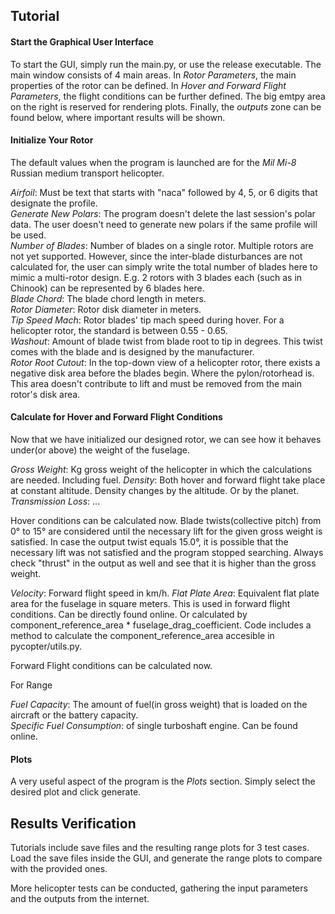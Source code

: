 ## Tutorial

#### Start the Graphical User Interface

To start the GUI, simply run the main.py, or use the release executable. The main window consists of 4 main areas. In *Rotor Parameters*, the main properties of the rotor can be defined. In *Hover and Forward Flight Parameters*, the flight conditions can be further defined. The big emtpy area on the right is reserved for rendering plots. Finally, the *outputs* zone can be found below, where important results will be shown.

#### Initialize Your Rotor

The default values when the program is launched are for the *Mil Mi-8* Russian medium transport helicopter.

*Airfoil*: Must be text that starts with "naca" followed by 4, 5, or 6 digits that designate the profile. <br />
*Generate New Polars*: The program doesn't delete the last session's polar data. The user doesn't need to generate new polars if the same profile will be used. <br />
*Number of Blades*: Number of blades on a single rotor. Multiple rotors are not yet supported. However, since the inter-blade disturbances are not calculated for, the user can simply write the total number of blades here to mimic a multi-rotor design. E.g. 2 rotors with 3 blades each  (such as in Chinook) can be represented by 6 blades here. <br />
*Blade Chord*: The blade chord length in meters. <br />
*Rotor Diameter*: Rotor disk diameter in meters. <br />
*Tip Speed Mach*: Rotor blades' tip mach speed during hover. For a helicopter rotor, the standard is between 0.55 - 0.65. <br />
*Washout*: Amount of blade twist from blade root to tip in degrees. This twist comes with the blade and is designed by the manufacturer. <br />
*Rotor Root Cutout*: In the top-down view of a helicopter rotor, there exists a negative disk area before the blades begin. Where the pylon/rotorhead is. This area doesn't contribute to lift and must be removed from the main rotor's disk area. <br />

#### Calculate for Hover and Forward Flight Conditions

Now that we have initialized our designed rotor, we can see how it behaves under(or above) the weight of the fuselage.

*Gross Weight*: Kg gross weight of the helicopter in which the calculations are needed. Including fuel.
*Density*: Both hover and forward flight take place at constant altitude. Density changes by the altitude. Or by the planet.
*Transmission Loss*: ...

Hover conditions can be calculated now. Blade twists(collective pitch) from 0° to 15° are considered until the necessary lift for the given gross weight is satisfied. In case the output twist equals 15.0°, it is possible that the necessary lift was not satisfied and the program stopped searching. Always check "thrust" in the output as well and see that it is higher than the gross weight. 

*Velocity*: Forward flight speed in km/h.
*Flat Plate Area*: Equivalent flat plate area for the fuselage in square meters. This is used in forward flight conditions. Can be directly found online. Or calculated by component_reference_area * fuselage_drag_coefficient. Code includes a method to calculate the component_reference_area accesible in pycopter/utils.py.

Forward Flight conditions can be calculated now.

For Range

*Fuel Capacity*: The amount of fuel(in gross weight) that is loaded on the aircraft or the battery capacity. <br />
*Specific Fuel Consumption*: of single turboshaft engine. Can be found online.

#### Plots

A very useful aspect of the program is the *Plots* section. Simply select the desired plot and click generate. 

## Results Verification

Tutorials include save files and the resulting range plots for 3 test cases. Load the save files inside the GUI, and generate the range plots to compare with the provided ones.

More helicopter tests can be conducted, gathering the input parameters and the outputs from the internet.

